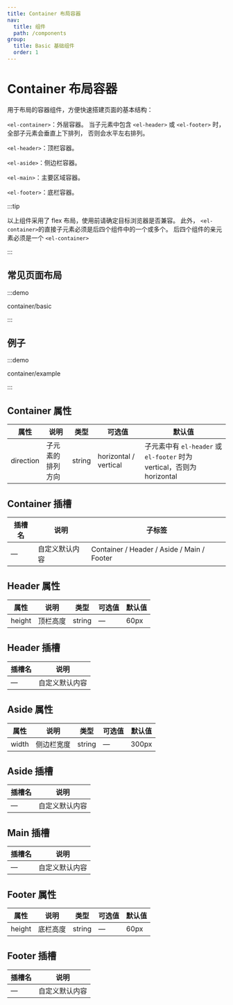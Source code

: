 ```yaml
---
title: Container 布局容器
nav:
  title: 组件
  path: /components
group:
  title: Basic 基础组件
  order: 1
---
```

# Container 布局容器

用于布局的容器组件，方便快速搭建页面的基本结构：

`<el-container>`：外层容器。 当子元素中包含 `<el-header>` 或 `<el-footer>` 时，全部子元素会垂直上下排列， 否则会水平左右排列。

`<el-header>`：顶栏容器。

`<el-aside>`：侧边栏容器。

`<el-main>`：主要区域容器。

`<el-footer>`：底栏容器。

:::tip

以上组件采用了 flex 布局，使用前请确定目标浏览器是否兼容。 此外， `<el-container>`的直接子元素必须是后四个组件中的一个或多个。 后四个组件的亲元素必须是一个 `<el-container>`

:::

## 常见页面布局

:::demo

container/basic

:::

## 例子

:::demo

container/example

:::

## Container 属性

| 属性        | 说明       | 类型     | 可选值                   | 默认值                                                        |
| --------- | -------- | ------ | --------------------- | ---------------------------------------------------------- |
| direction | 子元素的排列方向 | string | horizontal / vertical | 子元素中有 `el-header` 或 `el-footer` 时为 vertical，否则为 horizontal |

## Container 插槽

| 插槽名 | 说明      | 子标签                                        |
| --- | ------- | ------------------------------------------ |
| —   | 自定义默认内容 | Container / Header / Aside / Main / Footer |

## Header 属性

| 属性     | 说明   | 类型     | 可选值 | 默认值  |
| ------ | ---- | ------ | --- | ---- |
| height | 顶栏高度 | string | —   | 60px |

## Header 插槽

| 插槽名 | 说明      |
| --- | ------- |
| —   | 自定义默认内容 |

## Aside 属性

| 属性    | 说明    | 类型     | 可选值 | 默认值   |
| ----- | ----- | ------ | --- | ----- |
| width | 侧边栏宽度 | string | —   | 300px |

## Aside 插槽

| 插槽名 | 说明      |
| --- | ------- |
| —   | 自定义默认内容 |

## Main 插槽

| 插槽名 | 说明      |
| --- | ------- |
| —   | 自定义默认内容 |

## Footer 属性

| 属性     | 说明   | 类型     | 可选值 | 默认值  |
| ------ | ---- | ------ | --- | ---- |
| height | 底栏高度 | string | —   | 60px |

## Footer 插槽

| 插槽名 | 说明      |
| --- | ------- |
| —   | 自定义默认内容 |

<style lang="scss">
.example-showcase {
  .el-header,
  .el-footer {
    background-color: #b3c0d1;
    color: var(--el-text-color-primary);
  }

  .el-aside {
    color: var(--el-text-color-primary);
  }

  .common-layout {
    .el-header,
    .el-footer {
      text-align: center;
    }

    .el-aside {
      background-color: #d3dce6;
      text-align: center;
      line-height: 200px;
    }

    .el-main {
      background-color: #e9eef3;
      color: var(--el-text-color-primary);
      text-align: center;
      line-height: 160px;
    }

    .el-container {
      margin-bottom: 40px;
      &:last-child {
        margin-bottom: 0;
      }
      &:nth-child(5) .el-aside,
      &:nth-child(6) .el-aside {
        line-height: 260px;
      }

      &:nth-child(7) .el-aside {
        line-height: 320px;
      }
    }
  }
}
</style>
